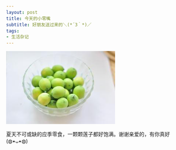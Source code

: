 ```yaml
---
layout: post
title: 今天的小零嘴 
subtitle: 好朋友送过来的＼(*´3｀*)／
tags:
- 生活杂记
---
```


![](/img/youqinglianzi.jpg)

夏天不可或缺的应季零食，一颗颗莲子都好饱满。谢谢亲爱的，有你真好(◍•ᴗ•◍)
